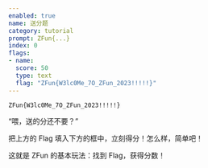 ```yaml
---
enabled: true
name: 送分题
category: tutorial
prompt: ZFun{...}
index: 0
flags:
- name: 
  score: 50
  type: text
  flag: "ZFun{W3lc0Me_7O_ZFun_2023!!!!!}"
---
```


`ZFun{W3lc0Me_7O_ZFun_2023!!!!!}`

“喂，送的分还不要？”

把上方的 Flag 填入下方的框中，立刻得分！怎么样，简单吧！

这就是 ZFun 的基本玩法：找到 Flag，获得分数！
